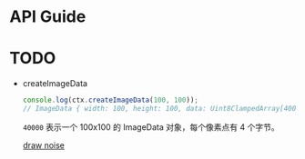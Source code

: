 # API Guide

# TODO

- createImageData

  ```js
  console.log(ctx.createImageData(100, 100));
  // ImageData { width: 100, height: 100, data: Uint8ClampedArray[40000] }
  ```

  `40000` 表示一个 100x100 的 ImageData 对象，每个像素点有 4 个字节。

  [draw noise](https://github.com/Lil-El/noise)
